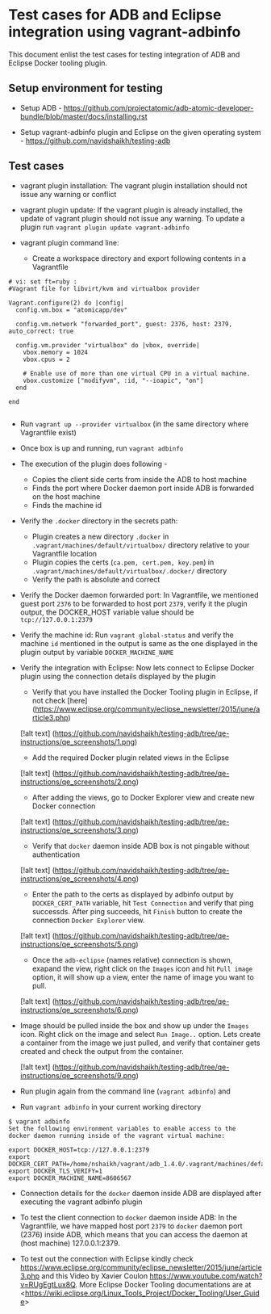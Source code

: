 Test cases for ADB and Eclipse integration using vagrant-adbinfo
================================================================

This document enlist the test cases for testing integration of ADB and Eclipse Docker tooling plugin.

Setup environment for testing
-----------------------------

- Setup ADB - <https://github.com/projectatomic/adb-atomic-developer-bundle/blob/master/docs/installing.rst>

- Setup vagrant-adbinfo plugin and Eclipse on the given operating system - https://github.com/navidshaikh/testing-adb

Test cases
----------

- vagrant plugin installation: The vagrant plugin installation should not issue any warning or conflict

- vagrant plugin update: If the vagrant plugin is already installed, the update of vagrant plugin should not issue any warning.
  To update a plugin run `vagrant plugin update vagrant-adbinfo`

- vagrant plugin command line: 
  - Create a workspace directory and export following contents in a Vagrantfile

```
# vi: set ft=ruby :
#Vagrant file for libvirt/kvm and virtualbox provider

Vagrant.configure(2) do |config|
  config.vm.box = "atomicapp/dev"

  config.vm.network "forwarded_port", guest: 2376, host: 2379, auto_correct: true

  config.vm.provider "virtualbox" do |vbox, override|
    vbox.memory = 1024
    vbox.cpus = 2

    # Enable use of more than one virtual CPU in a virtual machine.
    vbox.customize ["modifyvm", :id, "--ioapic", "on"]
  end

end
  
```
 
  - Run `vagrant up --provider virtualbox` (in the same directory where Vagrantfile exist)

  - Once box is up and running, run `vagrant adbinfo`
  - The execution of the plugin does following - 
     - Copies the client side certs from inside the ADB to host machine
     - Finds the port where Docker daemon port inside ADB is forwarded on the host machine
     - Finds the machine id

- Verify the `.docker` directory in the secrets path: 
  - Plugin creates a new directory `.docker` in `.vagrant/machines/default/virtualbox/` directory relative to your Vagrantfile location
  - Plugin copies the certs (`ca.pem, cert.pem, key.pem`) in `.vagrant/machines/default/virtualbox/.docker/` directory
  - Verify the path is absolute and correct

- Verify the Docker daemon forwarded port:
  In Vagrantfile, we mentioned guest port `2376` to be forwarded to host port `2379`, verify it the plugin output, the DOCKER_HOST variable value should be `tcp://127.0.0.1:2379`

- Verify the machine id:
  Run `vagrant global-status` and verify the machine `id` mentioned in the output is same as the one displayed in the plugin output by variable `DOCKER_MACHINE_NAME`

- Verify the integration with Eclipse: Now lets connect to Eclipse Docker plugin using the connection details displayed by the plugin
  - Verify that you have installed the Docker Tooling plugin in Eclipse, if not check [here] (<https://www.eclipse.org/community/eclipse_newsletter/2015/june/article3.php>)
  
  [!alt text] (https://github.com/navidshaikh/testing-adb/tree/qe-instructions/qe_screenshots/1.png)

  - Add the required Docker plugin related views in the Eclipse
  
  [!alt text] (https://github.com/navidshaikh/testing-adb/tree/qe-instructions/qe_screenshots/2.png)

  - After adding the views, go to Docker Explorer view and create new Docker connection

  [!alt text] (https://github.com/navidshaikh/testing-adb/tree/qe-instructions/qe_screenshots/3.png)

  - Verify that `docker` daemon inside ADB box is not pingable without authentication

  [!alt text] (https://github.com/navidshaikh/testing-adb/tree/qe-instructions/qe_screenshots/4.png)

  - Enter the path to the certs as displayed by adbinfo output by `DOCKER_CERT_PATH` variable, hit `Test Connection`  and verify that ping successds. After ping succeeds, hit `Finish` button to create the connection `Docker Explorer` view.

  [!alt text] (https://github.com/navidshaikh/testing-adb/tree/qe-instructions/qe_screenshots/5.png)

  - Once the `adb-eclipse` (names relative) connection is shown, exapand the view, right click on the `Images` icon and hit `Pull image` option, it will show up a view, enter the name of image you want to pull.
  
  [!alt text] (https://github.com/navidshaikh/testing-adb/tree/qe-instructions/qe_screenshots/6.png)

- Image should be pulled inside the box and show up under the `Images` icon. Right click on the image and select `Run Image..` option. Lets create a container from the image we just pulled, and verify that container gets created and check the output from the container.

  [!alt text] (https://github.com/navidshaikh/testing-adb/tree/qe-instructions/qe_screenshots/9.png)








- Run plugin again from the command line (`vagrant adbinfo`) and 

- Run `vagrant adbinfo` in your current working directory

```
$ vagrant adbinfo
Set the following environment variables to enable access to the
docker daemon running inside of the vagrant virtual machine:

export DOCKER_HOST=tcp://127.0.0.1:2379
export DOCKER_CERT_PATH=/home/nshaikh/vagrant/adb_1.4.0/.vagrant/machines/default/virtualbox/.docker/
export DOCKER_TLS_VERIFY=1
export DOCKER_MACHINE_NAME=8606567
```

- Connection details for the `docker` daemon inside ADB are displayed after executing the vagrant adbinfo plugin

- To test the client connection to `docker` daemon inside ADB: In the Vagrantfile, we have mapped host port `2379` to `docker` daemon port (2376) inside ADB, which means that you can access the daemon at (host machine) 127.0.0.1:2379.

- To test out the connection with Eclipse kindly check <https://www.eclipse.org/community/eclipse_newsletter/2015/june/article3.php> and this Video by Xavier Coulon <https://www.youtube.com/watch?v=RUgEgtLux8Q>. More Eclipse Docker Tooling documentations are at <<https://wiki.eclipse.org/Linux_Tools_Project/Docker_Tooling/User_Guide>>
